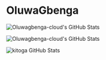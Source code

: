 # OluwaGbenga

![Oluwagbenga-cloud's GitHub Stats](https://github-readme-stats.vercel.app/api?username=Oluwagbenga-cloud&show_icons=true&theme=default)


![Oluwagbenga-cloud's GitHub Stats](https://github-readme-stats.vercel.app/api?username=chiomaT&show_icons=true&theme=default)

![kitoga GitHub Stats](https://github-readme-stats.vercel.app/api?username=kitoga&show_icons=true&theme=default)
